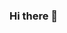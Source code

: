 ### Hi there 👋

<!--
**yeonsu98/yeonsu98** is a ✨ _special_ ✨ repository because its `README.md` (this file) appears on your GitHub profile.

Here are some ideas to get you started:

- 🌱 I’m currently learning AI / Data Analysis
- 👯 I’m looking to collaborate on ...
- 🤔 I’m looking for help with ...
- 💬 Ask me about ...
- 📫 How to reach me: yunsu9888@gmail.com
- 😄 Pronouns: 
- ⚡ Fun fact: 
-->
